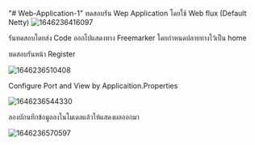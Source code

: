 "# Web-Application-1" 
ทดสอบรัน Wep Application โดยใช้ Web flux (Default Netty)
![1646236416097](https://user-images.githubusercontent.com/84636543/156398798-8ada59cb-5826-4449-94f0-5962877ddf7b.jpg)

รันทดสอบโดยส่ง Code ออกไปแสดงทาง Freemarker โดยกำหนดปลายทางไว้เป็น home

ทดสอบรันหน้า Register

![1646236510408](https://user-images.githubusercontent.com/84636543/156399237-fa3ac470-b915-483f-8cda-a4dc32da517a.jpg)

Configure Port and View by Applicaition.Properties

![1646236544330](https://user-images.githubusercontent.com/84636543/156399401-ce38b796-4310-412b-a037-aabe0b59cb9d.jpg)

ลองบักนทึกข้อมูลลงในโมเดลแล้วให้แสดงผลออกมา

![1646236570597](https://user-images.githubusercontent.com/84636543/156399512-cdf6187c-a8c9-49c3-a368-fd58868a00de.jpg)

